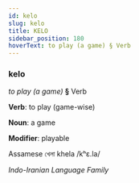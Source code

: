 ```yaml
---
id: kelo
slug: kelo
title: KELO
sidebar_position: 180
hoverText: to play (a game) § Verb
---
```


### kelo

*to play (a game)* **§** Verb

**Verb**: to play (game-wise)

**Noun**: a game

**Modifier**: playable

Assamese খেলা khela /kʰɛ.la/

*Indo-Iranian Language Family*
